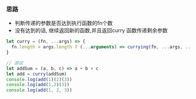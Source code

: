 
### 思路
- 判断传递的参数是否达到执行函数的fn个数
- 没有达到的话, 继续返回新的函数,并且返回curry 函数传递剩余参数

```js
let curry = (fn, ...args) => {
  fn.length > args.length ? (...arguments) => currying(fn, ...args, ...arguments) : fn(...args)
}

// 测试
let addSum = (a, b, c) => a + b + c
let add = curry(addSum)
console.log(add(1)(2)(3))
console.log(add(1,2)(3))
console.log(add(1, 2, 3))
``` 